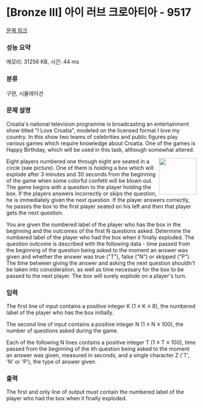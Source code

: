 # [Bronze III] 아이 러브 크로아티아 - 9517 

[문제 링크](https://www.acmicpc.net/problem/9517) 

### 성능 요약

메모리: 31256 KB, 시간: 44 ms

### 분류

구현, 시뮬레이션

### 문제 설명

<p>Croatia's national television programme is broadcasting an entertainment show titled "I Love Croatia", modeled on the licensed format I love my country. In this show two teams of celebrities and public figures play various games which require knowledge about Croatia. One of the games is Happy Birthday, which will be used in this task, although somewhat altered. </p>

<p><img alt="" src="https://www.acmicpc.net/upload/images/croatia.png" style="float:right; height:96px; width:100px">Eight players numbered one through eight are seated in a circle (see picture). One of them is holding a box which will explode after 3 minutes and 30 seconds from the beginning of the game when some colorful confetti will be blown out. The game begins with a question to the player holding the box. If the players answers incorrectly or skips the question, he is immediately given the next question. If the player answers correctly, he passes the box to the first player seated on his left and then that player gets the next question. </p>

<p>You are given the numbered label of the player who has the box in the beginning and the outcomes of the first N questions asked. Determine the numbered label of the player who had the box when it finally exploded. The question outcome is described with the following data - time passed from the beginning of the question being asked to the moment an answer was given and whether the answer was true ("T"), false ("N") or skipped ("P"). The time between giving the answer and asking the next question shouldn't be taken into consideration, as well as time necessary for the box to be passed to the next player. The box will surely explode on a player's turn. </p>

### 입력 

 <p>The first line of input contains a positive integer K (1 ≤ K ≤ 8), the numbered label of the player who has the box initially. </p>

<p>The second line of input contains a positive integer N (1 ≤ N ≤ 100), the number of questions asked during the game. </p>

<p>Each of the following N lines contains a positive integer T (1 ≤ T ≤ 100), time passed from the beginning of the ith question being asked to the moment an answer was given, measured in seconds, and a single character Z ('T', 'N' or 'P'), the type of answer given. </p>

### 출력 

 <p>The first and only line of output must contain the numbered label of the player who had the box when it finally exploded. </p>

